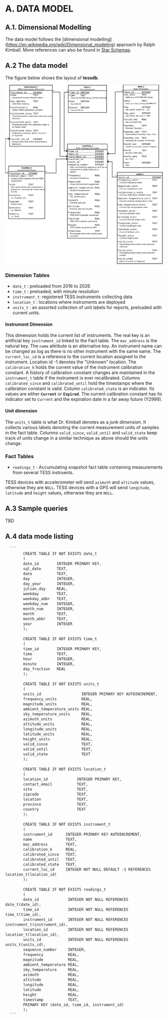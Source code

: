 # A. DATA MODEL

## A.1. Dimensional Modelling

The data model follows the [dimensional modelling]
(https://en.wikipedia.org/wiki/Dimensional_modeling) approach by Ralph Kimball. 
More references can also be found in [Star Schemas](https://en.wikipedia.org/wiki/Star_schema).

## A.2 The data model

The figure below shows the layout of **tessdb**.

![TESS Database Model](doc/tessdb-full.png)

### Dimension Tables

* `date_t`      : preloaded from 2016 to 2026
* `time_t`      : preloaded, with minute resolution
* `instrument_t`: registered TESS instruments collecting data
* `location_t`  : locations where instruments are deployed
* `units_t`     : an assorted collection of unit labels for reports, preloaded with current units.

#### Instrument Dimension

This dimension holds the current list of instruments. 
The real key is an artificial key `instrument_id` linked to the Fact table.
The `mac_address` is the natural key.
The `name` attribute is an alternative key. An instrument name can be changed
as log as there is no other instrument with the same name.
The `current_loc_id` is a reference to the current location assigned to the instrument.
Location id -1 denotes the "Unknown" location.
The `calibration_k` holds the current value of the instrument calibration constant.
A history of calibration constant changes are maintained in the `instrument_t` table
if the instrument is ever recalibrated. Columns `calibrated_since` and `calibrated_until`
hold the timestamps where the calibration constant is valid. Column `calibrated_state`
is an indicator. Its values are either **`Current`** or **`Expired`**. The current calibration
constant has its indicator set to `Current` and the expiration date in a far away future (Y2999).

#### Unit dimension

The `units_t` table is what Dr. Kimball denotes as a *junk dimension*. It collects various labels denoting
the current measurement units of samples in the fact table. Columns `valid_since`, `valid_until` and
`valid_state` keep track of units change in a similar technique as above should the units change.

### Fact Tables

* `readings_t` : Accumulating snapshot fact table containing measurements from several TESS instruents.

TESS devices with accelerometer will send `azimuth` and `altitude` values, otherwise they are `NULL`.
TESS devices with a GPS will send `longitude`, `latitude` and `height` values, otherwise they are `NULL`.

## A.3 Sample queries

TBD

## A.4 data mode listing

      ```
            CREATE TABLE IF NOT EXISTS date_t
            (
            date_id        INTEGER PRIMARY KEY, 
            sql_date       TEXT, 
            date           TEXT,
            day            INTEGER,
            day_year       INTEGER,
            julian_day     REAL,
            weekday        TEXT,
            weekday_abbr   TEXT,
            weekday_num    INTEGER,
            month_num      INTEGER,
            month          TEXT,
            month_abbr     TEXT,
            year           INTEGER
            );

            CREATE TABLE IF NOT EXISTS time_t
            (
            time_id        INTEGER PRIMARY KEY, 
            time           TEXT,
            hour           INTEGER,
            minute         INTEGER,
            day_fraction   REAL
            );

            CREATE TABLE IF NOT EXISTS units_t
            (
            units_id                  INTEGER PRIMARY KEY AUTOINCREMENT, 
            frequency_units           REAL,
            magnitude_units           REAL,
            ambient_temperature_units REAL,
            sky_temperature_units     REAL,
            azimuth_units             REAL,
            altitude_units            REAL,
            longitude_units           REAL,
            latitude_units            REAL,
            height_units              REAL,
            valid_since               TEXT,
            valid_until               TEXT,
            valid_state               TEXT
            );

            CREATE TABLE IF NOT EXISTS location_t
            (
            location_id             INTEGER PRIMARY KEY,
            contact_email           TEXT,
            site                    TEXT,
            zipcode                 TEXT,
            location                TEXT,
            province                TEXT,
            country                 TEXT
            );

            CREATE TABLE IF NOT EXISTS instrument_t
            (
            instrument_id      INTEGER PRIMARY KEY AUTOINCREMENT,
            name               TEXT,
            mac_address        TEXT, 
            calibration_k      REAL,
            calibrated_since   TEXT,
            calibrated_until   TEXT,
            calibrated_state   TEXT,
            current_loc_id     INTEGER NOT NULL DEFAULT -1 REFERENCES location_t(location_id)
            );

            CREATE TABLE IF NOT EXISTS readings_t
            (
            date_id             INTEGER NOT NULL REFERENCES date_t(date_id), 
            time_id             INTEGER NOT NULL REFERENCES time_t(time_id), 
            instrument_id       INTEGER NOT NULL REFERENCES instrument_t(instrument_id),
            location_id         INTEGER NOT NULL REFERENCES location_t(location_id),
            units_id            INTEGER NOT NULL REFERENCES units_t(units_id),
            sequence_number     INTEGER,
            frequency           REAL,
            magnitude           REAL,
            ambient_temperature REAL,
            sky_temperature     REAL,
            azimuth             REAL,
            altitude            REAL,
            longitude           REAL,
            latitude            REAL,
            height              REAL,
            timestamp           TEXT,
            PRIMARY KEY (date_id, time_id, instrument_id)
            );
      ```